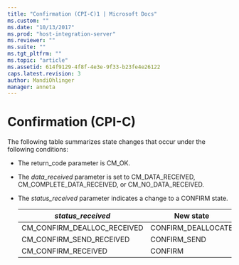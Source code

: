 ```yaml
---
title: "Confirmation (CPI-C)1 | Microsoft Docs"
ms.custom: ""
ms.date: "10/13/2017"
ms.prod: "host-integration-server"
ms.reviewer: ""
ms.suite: ""
ms.tgt_pltfrm: ""
ms.topic: "article"
ms.assetid: 614f9129-4f8f-4e3e-9f33-b23fe4e26122
caps.latest.revision: 3
author: MandiOhlinger
manager: anneta
---
```

# Confirmation (CPI-C)
The following table summarizes state changes that occur under the following conditions:  
  
-   The return_code parameter is CM_OK.  
  
-   The *data_received* parameter is set to CM_DATA_RECEIVED, CM_COMPLETE_DATA_RECEIVED, or CM_NO_DATA_RECEIVED.  
  
-   The *status_received* parameter indicates a change to a CONFIRM state.  
  
    |*status_received*|New state|  
    |------------------------|---------------|  
    |CM_CONFIRM_DEALLOC_RECEIVED|CONFIRM_DEALLOCATE|  
    |CM_CONFIRM_SEND_RECEIVED|CONFIRM_SEND|  
    |CM_CONFIRM_RECEIVED|CONFIRM|